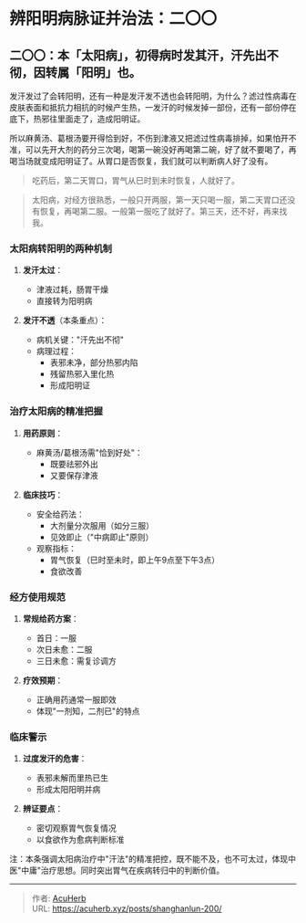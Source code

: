 # 辨阳明病脉证并治法：二〇〇


## 二〇〇：本「太阳病」，初得病时发其汗，汗先出不彻，因转属「阳明」也。

<!--more-->

发汗发过了会转阳明，还有一种是发汗发不透也会转阳明，为什么？滤过性病毒在皮肤表面和抵抗力相抗的时候产生热，一发汗的时候发掉一部份，还有一部份停在底下，热邪往里面走了，造成阳明证。

所以麻黄汤、葛根汤要开得恰到好，不伤到津液又把滤过性病毒排掉，如果怕开不准，可以先开大剂的药分三次喝，喝第一碗没好再喝第二碗，好了就不要喝了，再喝当场就变成阳明证了。从胃口是否恢复，我们就可以判断病人好了没有。

> 吃药后，第二天胃口，胃气从巳时到未时恢复，人就好了。

> 太阳病，对经方很熟悉，一般只开两服，第一天只喝一服，第二天胃口还没有恢复，再喝第二服。一般第一服吃了就好了。第三天，还不好，再来找我。

### 太阳病转阳明的两种机制
1. **发汗太过**：
   - 津液过耗，肠胃干燥
   - 直接转为阳明病

2. **发汗不透**（本条重点）：
   - 病机关键："汗先出不彻"
   - 病理过程：
     * 表邪未净，部分热邪内陷
     * 残留热邪入里化热
     * 形成阳明证

### 治疗太阳病的精准把握
1. **用药原则**：
   - 麻黄汤/葛根汤需"恰到好处"：
     * 既要祛邪外出
     * 又要保存津液

2. **临床技巧**：
   - 安全给药法：
     * 大剂量分次服用（如分三服）
     * 见效即止（"中病即止"原则）
   - 观察指标：
     * 胃气恢复（巳时至未时，即上午9点至下午3点）
     * 食欲改善

### 经方使用规范
1. **常规给药方案**：
   - 首日：一服
   - 次日未愈：二服
   - 三日未愈：需复诊调方

2. **疗效预期**：
   - 正确用药通常一服即效
   - 体现"一剂知，二剂已"的特点

### 临床警示
1. **过度发汗的危害**：
   - 表邪未解而里热已生
   - 形成太阳阳明并病

2. **辨证要点**：
   - 密切观察胃气恢复情况
   - 以食欲作为愈病判断标准

注：本条强调太阳病治疗中"汗法"的精准把控，既不能不及，也不可太过，体现中医"中庸"治疗思想。同时突出胃气在疾病转归中的判断价值。

---

> 作者: [AcuHerb](https://acuherb.xyz)  
> URL: https://acuherb.xyz/posts/shanghanlun-200/  

